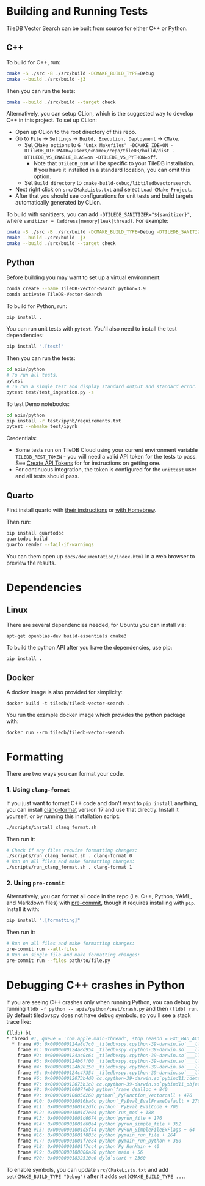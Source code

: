 # Building and Running Tests

TileDB Vector Search can be built from source for either C++ or Python.

## C++

To build for C++, run:

```bash
cmake -S ./src -B ./src/build -DCMAKE_BUILD_TYPE=Debug
cmake --build ./src/build -j3
```

Then you can run the tests:

```bash
cmake --build ./src/build --target check
```

Alternatively, you can setup CLion, which is the suggested way to develop C++ in this project. To set up CLion:

- Open up CLion to the root directory of this repo.
- Go to `File` -> `Settings` -> `Build, Execution, Deployment` -> `CMake`.
  - Set `CMake options` to `G "Unix Makefiles" -DCMAKE_IDE=ON -DTileDB_DIR:PATH=/Users/<name>/repo/tileDB/build/dist -DTILEDB_VS_ENABLE_BLAS=on -DTILEDB_VS_PYTHON=off`.
    - Note that `DTileDB_DIR` will be specific to your TileDB installation. If you have it installed in a standard location, you can omit this option.
  - Set `Build directory` to `cmake-build-debug/libtiledbvectorsearch`.
- Next right click on `src/CMakeLists.txt` and select `Load CMake Project`.
- After that you should see configurations for unit tests and build targets automatically generated by CLion.

To build with sanitizers, you can add `-DTILEDB_SANITIZER="${sanitizer}"`, where `sanitizer = (address|memory|leak|thread)`. For example:

```bash
cmake -S ./src -B ./src/build -DCMAKE_BUILD_TYPE=Debug -DTILEDB_SANITIZER="address"
cmake --build ./src/build -j3
cmake --build ./src/build --target check
```

## Python

Before building you may want to set up a virtual environment:

```bash
conda create --name TileDB-Vector-Search python=3.9
conda activate TileDB-Vector-Search
```

To build for Python, run:

```bash
pip install .
```

You can run unit tests with `pytest`. You'll also need to install the test dependencies:

```bash
pip install ".[test]"
```

Then you can run the tests:

```bash
cd apis/python
# To run all tests.
pytest
# To run a single test and display standard output and standard error.
pytest test/test_ingestion.py -s
```

To test Demo notebooks:

```bash
cd apis/python
pip install -r test/ipynb/requirements.txt
pytest --nbmake test/ipynb
```

Credentials:

- Some tests run on TileDB Cloud using your current environment variable `TILEDB_REST_TOKEN` - you will need a valid API token for the tests to pass. See [Create API Tokens](https://docs.tiledb.com/cloud/how-to/account/create-api-tokens) for for instructions on getting one.
- For continuous integration, the token is configured for the `unittest` user and all tests should pass.

## Quarto

First install quarto with [their instructions](https://quarto.org/docs/get-started) or [with Homebrew](https://formulae.brew.sh/cask/quarto).

Then run:

```bash
pip install quartodoc
quartodoc build
quarto render --fail-if-warnings
```

You can them open up `docs/documentation/index.html` in a web browser to preview the results.

# Dependencies

## Linux

There are several dependencies needed, for Ubuntu you can install via:

```
apt-get openblas-dev build-essentials cmake3
```

To build the python API after you have the dependencies, use pip:

```bash
pip install .
```

## Docker

A docker image is also provided for simplicity:

```
docker build -t tiledb/tiledb-vector-search .
```

You run the example docker image which provides the python package with:

```
docker run --rm tiledb/tiledb-vector-search
```

# Formatting

There are two ways you can format your code.

### 1. Using `clang-format`

If you just want to format C++ code and don't want to `pip install` anything, you can install [clang-format](https://clang.llvm.org/docs/ClangFormat.html) version 17 and use that directly. Install it yourself, or by running this installation script:

```bash
./scripts/install_clang_format.sh
```

Then run it:

```bash
# Check if any files require formatting changes:
./scripts/run_clang_format.sh . clang-format 0
# Run on all files and make formatting changes:
./scripts/run_clang_format.sh . clang-format 1
```

### 2. Using `pre-commit`

Alternatively, you can format all code in the repo (i.e. C++, Python, YAML, and Markdown files) with [pre-commit](https://pre-commit.com/), though it requires installing with `pip`. Install it with:

```bash
pip install ".[formatting]"
```

Then run it:

```bash
# Run on all files and make formatting changes:
pre-commit run --all-files
# Run on single file and make formatting changes:
pre-commit run --files path/to/file.py
```

# Debugging C++ crashes in Python

If you are seeing C++ crashes only when running Python, you can debug by running `lldb -f python -- apis/python/test/crash.py` and then `(lldb) run`. By default tiledbvspy does not have debug symbols, so you'll see a stack trace like:

```bash
(lldb) bt
* thread #1, queue = 'com.apple.main-thread', stop reason = EXC_BAD_ACCESS (code=1, address=0x30001356a8f20)
  * frame #0: 0x0000000124a8d7c0 _tiledbvspy.cpython-39-darwin.so`___lldb_unnamed_symbol832 + 88
    frame #1: 0x0000000124a8d954 _tiledbvspy.cpython-39-darwin.so`___lldb_unnamed_symbol834 + 32
    frame #2: 0x0000000124ac0c64 _tiledbvspy.cpython-39-darwin.so`___lldb_unnamed_symbol1139 + 104
    frame #3: 0x0000000124b6ff00 _tiledbvspy.cpython-39-darwin.so`___lldb_unnamed_symbol2869 + 32
    frame #4: 0x0000000124b20150 _tiledbvspy.cpython-39-darwin.so`___lldb_unnamed_symbol1879 + 52
    frame #5: 0x0000000124c47354 _tiledbvspy.cpython-39-darwin.so`___lldb_unnamed_symbol3648 + 100
    frame #6: 0x000000012073b4d0 cc.cpython-39-darwin.so`pybind11::detail::clear_instance(_object*) + 392
    frame #7: 0x000000012073b1c8 cc.cpython-39-darwin.so`pybind11_object_dealloc + 44
    frame #8: 0x000000010007feb0 python`frame_dealloc + 840
    frame #9: 0x000000010005d260 python`_PyFunction_Vectorcall + 476
    frame #10: 0x000000010016ba6c python`_PyEval_EvalFrameDefault + 27688
    frame #11: 0x0000000100162dfc python`_PyEval_EvalCode + 700
    frame #12: 0x00000001001d7e04 python`run_mod + 188
    frame #13: 0x00000001001d6674 python`pyrun_file + 176
    frame #14: 0x00000001001d60e4 python`pyrun_simple_file + 352
    frame #15: 0x00000001001d5f44 python`PyRun_SimpleFileExFlags + 64
    frame #16: 0x00000001001f883c python`pymain_run_file + 264
    frame #17: 0x00000001001f7e84 python`pymain_run_python + 360
    frame #18: 0x00000001001f7cc4 python`Py_RunMain + 40
    frame #19: 0x0000000100006a20 python`main + 56
    frame #20: 0x00000001832510e0 dyld`start + 2360
```

To enable symbols, you can update `src/CMakeLists.txt` and add `set(CMAKE_BUILD_TYPE "Debug")` after it adds `set(CMAKE_BUILD_TYPE ...`.
